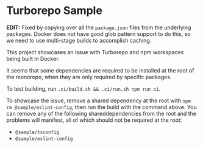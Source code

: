 # Turborepo Sample

**EDIT:** Fixed by copying over all the `package.json` files from the underlying packages. Docker does not have good glob pattern support to do this, so we need to use multi-stage builds to accomplish caching.

This project showcases an issue with Turborepo and npm workspaces being built in Docker.

It seems that some dependencies are required to be installed at the root of the monorepo, when they are only required by specific packages.

To test building, run `.ci/build.sh && .ci/run.sh npm run ci`.

To showcase the issue, remove a shared dependency at the root with `npm rm @sample/eslint-config`, then run the build with the command above. You can remove any of the following shareddependencies from the root and the problems will manifest, all of which should not be required at the root:

- `@sample/tsconfig`
- `@sample/eslint-config`
